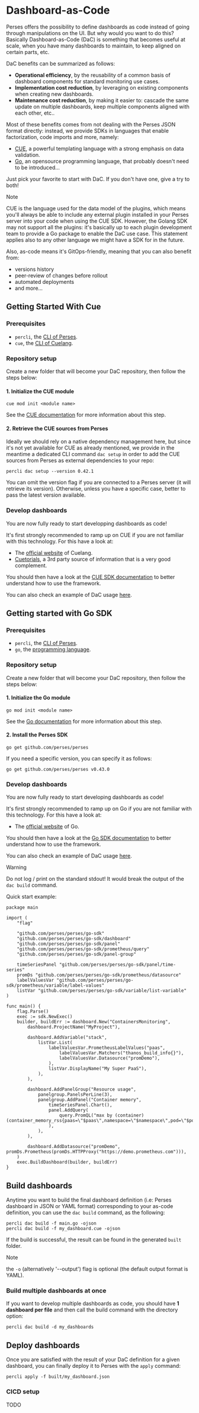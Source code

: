 # Dashboard-as-Code

Perses offers the possibility to define dashboards as code instead of going through manipulations on the UI.
But why would you want to do this? Basically Dashboard-as-Code (DaC) is something that becomes useful
at scale, when you have many dashboards to maintain, to keep aligned on certain parts, etc.

DaC benefits can be summarized as follows:
- **Operational efficiency**, by the reusability of a common basis of dashboard components for standard monitoring use cases.
- **Implementation cost reduction**, by leveraging on existing components when creating new dashboards.
- **Maintenance cost reduction**, by making it easier to: cascade the same update on multiple dashboards, keep multiple components aligned with each other, etc..

Most of these benefits comes from not dealing with the Perses JSON format directly: instead, we provide SDKs in languages that enable factorization, code imports and more, namely:
* [CUE](https://cuelang.org/), a powerful templating language with a strong emphasis on data validation.
* [Go](https://go.dev/), an opensource programming language, that probably doesn't need to be introduced...

Just pick your favorite to start with DaC. If you don't have one, give a try to both!

> [!NOTE]
> CUE is the language used for the data model of the plugins, which means you'll always be able to include any external plugin installed in your Perses server into your code when using the CUE SDK.
> However, the Golang SDK may not support all the plugins: it's basically up to each plugin development team to provide a Go package to enable the DaC use case.
> This statement applies also to any other language we might have a SDK for in the future.

Also, as-code means it's GitOps-friendly, meaning that you can also benefit from:
- versions history
- peer-review of changes before rollout
- automated deployments
- and more...

## Getting Started With Cue

### Prerequisites

- `percli`, the [CLI of Perses](../tooling/cli.md).
- `cue`, the [CLI of Cuelang](https://cuelang.org/).

### Repository setup

Create a new folder that will become your DaC repository, then follow the steps below:

#### 1. Initialize the CUE module

```
cue mod init <module name>
```

See the [CUE documentation](https://cuelang.org/docs/concept/modules-packages-instances/) for more information about this step.

#### 2. Retrieve the CUE sources from Perses

Ideally we should rely on a native dependency management here, but since it's not yet available for CUE as already mentioned, we provide in the meantime a dedicated CLI command `dac setup` in order to add the CUE sources from Perses as external dependencies to your repo:

```
percli dac setup --version 0.42.1
```

You can omit the version flag if you are connected to a Perses server (it will retrieve its version). Otherwise, unless you have a specific case, better to pass the latest version available.

### Develop dashboards

You are now fully ready to start developping dashboards as code!

It's first strongly recommended to ramp up on CUE if you are not familiar with this technology. For this have a look at:
- The [official website](https://cuelang.org/) of Cuelang.
- [Cuetorials](https://cuetorials.com/), a 3rd party source of information that is a very good complement.

You should then have a look at the [CUE SDK documentation](../dac/cue/) to better understand how to use the framework.

You can also check an example of DaC usage [here](../../internal/test/dac/input.cue).

## Getting started with Go SDK

### Prerequisites

- `percli`, the [CLI of Perses](../tooling/cli.md).
- `go`, the [programming language](https://go.dev/).

### Repository setup

Create a new folder that will become your DaC repository, then follow the steps below:

#### 1. Initialize the Go module

```
go mod init <module name>
```

See the [Go documentation](https://go.dev/doc/tutorial/create-module) for more information about this step.

#### 2. Install the Perses SDK

```
go get github.com/perses/perses
```

If you need a specific version, you can specify it as follows:

```
go get github.com/perses/perses v0.43.0
```

### Develop dashboards

You are now fully ready to start developing dashboards as code!

It's first strongly recommended to ramp up on Go if you are not familiar with this technology. For this have a look at:
- The [official website](https://go.dev/) of Go.

You should then have a look at the [Go SDK documentation](../dac/go/) to better understand how to use the framework.

You can also check an example of DaC usage [here](../../internal/cli/cmd/dac/build/testdata/go/main.go).

> [!WARNING]
>
> Do not log / print on the standard stdout! It would break the output of the `dac build` command.

Quick start example:

```golang
package main

import (
	"flag"

	"github.com/perses/perses/go-sdk"
	"github.com/perses/perses/go-sdk/dashboard"
	"github.com/perses/perses/go-sdk/panel"
	"github.com/perses/perses/go-sdk/prometheus/query"
	"github.com/perses/perses/go-sdk/panel-group"

	timeSeriesPanel "github.com/perses/perses/go-sdk/panel/time-series"
	promDs "github.com/perses/perses/go-sdk/prometheus/datasource"
	labelValuesVar "github.com/perses/perses/go-sdk/prometheus/variable/label-values"
	listVar "github.com/perses/perses/go-sdk/variable/list-variable"
)

func main() {
	flag.Parse()
	exec := sdk.NewExec()
	builder, buildErr := dashboard.New("ContainersMonitoring",
		dashboard.ProjectName("MyProject"),

		dashboard.AddVariable("stack",
			listVar.List(
				labelValuesVar.PrometheusLabelValues("paas",
					labelValuesVar.Matchers("thanos_build_info{}"),
					labelValuesVar.Datasource("promDemo"),
				),
				listVar.DisplayName("My Super PaaS"),
			),
		),

		dashboard.AddPanelGroup("Resource usage",
			panelgroup.PanelsPerLine(3),
			panelgroup.AddPanel("Container memory",
				timeSeriesPanel.Chart(),
				panel.AddQuery(
					query.PromQL("max by (container) (container_memory_rss{paas=\"$paas\",namespace=\"$namespace\",pod=\"$pod\",container=\"$container\"})"),
				),
			),
		),

		dashboard.AddDatasource("promDemo", promDs.Prometheus(promDs.HTTPProxy("https://demo.prometheus.com"))),
	)
	exec.BuildDashboard(builder, buildErr)
}
```

## Build dashboards

Anytime you want to build the final dashboard definition (i.e: Perses dashboard in JSON or YAML format) corresponding to your as-code definition, you can use the `dac build` command, as the following:

```
percli dac build -f main.go -ojson
percli dac build -f my_dashboard.cue -ojson
```

If the build is successful, the result can be found in the generated `built` folder.

> [!NOTE]
> the `-o` (alternatively '--output') flag is optional (the default output format is YAML).

### Build multiple dashboards at once

If you want to develop multiple dashboards as code, you should have **1 dashboard per file** and then call the build command with the directory option:

```
percli dac build -d my_dashboards
```

## Deploy dashboards

Once you are satisfied with the result of your DaC definition for a given dashboard, you can finally deploy it to Perses with the `apply` command:

```
percli apply -f built/my_dashboard.json
```

### CICD setup

TODO
